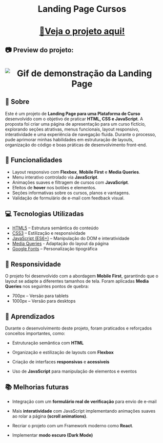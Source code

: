 <h1 align="center"> Landing Page Cursos </h1>
<h1 align="center"> <a href="https://hellenpaula.github.io/landing-page-curso/" target="_blank">📍Veja o projeto aqui! </a></h1> 

## 📷 Preview do projeto:
<h1 align="center"> <img src="assets/img/gifProjeto.gif" alt="Gif de demonstração da Landing Page" width=""> </img></h1>

## 📌 Sobre
Este é um projeto de **Landing Page para uma Plataforma de Curso** desenvolvido com o objetivo de praticar **HTML, CSS e JavaScript**.
A proposta foi criar uma página de apresentação para um curso fictício, explorando seções atrativas, menus funcionais, layout responsivo, interatividade e uma experiência de navegação fluida.
Durante o processo, pude aprimorar minhas habilidades em estruturação de layouts, organização do código e boas práticas de desenvolvimento front-end.

## 🧩 Funcionalidades

- Layout responsivo com **Flexbox**, **Mobile First** e **Media Queries**.
- Menu interativo controlado via **JavaScript**.
- Animações suaves e filtragem de cursos com **JavaScript**.
- Efeitos de **hover** nos botões e elementos.
- Seções informativas sobre os cursos, planos e vantagens.
- Validação de formulário de e-mail com feedback visual.


## 💻 Tecnologias Utilizadas
- [HTML5](https://developer.mozilla.org/en-US/docs/Web/HTML) – Estrutura semântica do conteúdo
- [CSS3](https://developer.mozilla.org/en-US/docs/Web/CSS) – Estilização e responsividade
- [JavaScript (ES6+)](https://developer.mozilla.org/en-US/docs/Web/JavaScript) – Manipulação do DOM e interatividade
- [Media Queries](https://developer.mozilla.org/en-US/docs/Web/CSS/CSS_media_queries/Using_media_queries) - Adaptação do layout da página
- [Google Fonts](https://fonts.google.com/) – Personalização tipográfica

## 📱 Responsividade
O projeto foi desenvolvido com a abordagem **Mobile First**, garantindo que o layout se adapte a diferentes tamanhos de tela.
Foram aplicadas **Media Queries** nos seguintes pontos de quebra:
- 700px – Versão para tablets
- 1000px – Versão para desktops

## 🧠 Aprendizados

Durante o desenvolvimento deste projeto, foram praticados e reforçados conceitos importantes, como:

- Estruturação semântica com **HTML**

- Organização e estilização de layouts com **Flexbox**

- Criação de interfaces **responsivas** e **acessíveis**

- Uso de **JavaScript** para manipulação de elementos e eventos


## 📚 Melhorias futuras

-  Integração com um **formulário real de verificação** para envio de e-mail  
- Mais **interatividade** com JavaScript implementando animações suaves ao rolar a página **(scroll animations)**.

- Recriar o projeto com um Framework moderno como **React**.

- Implementar **modo escuro (Dark Mode)**  
